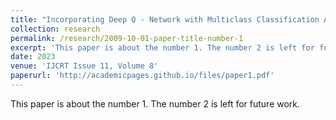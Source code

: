 ```yaml
---
title: "Incorporating Deep Q - Network with Multiclass Classification Algorithms"
collection: research
permalink: /research/2009-10-01-paper-title-number-1
excerpt: 'This paper is about the number 1. The number 2 is left for future work.'
date: 2023
venue: 'IJCRT Issue 11, Volume 8'
paperurl: 'http://academicpages.github.io/files/paper1.pdf'
---
```

This paper is about the number 1. The number 2 is left for future work.


